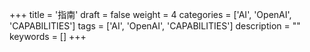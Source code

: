 +++
title = '指南'
draft = false
weight = 4
categories = ['AI', 'OpenAI', 'CAPABILITIES']
tags = ['AI', 'OpenAI', 'CAPABILITIES']
description = ""
keywords = []
+++
